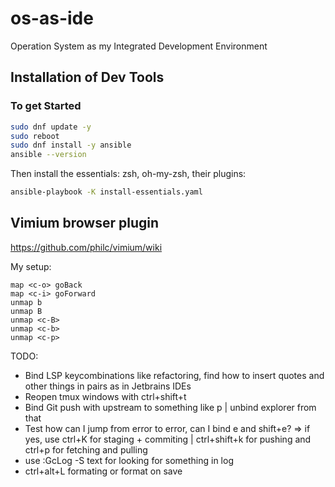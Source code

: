 # os-as-ide
Operation System as my Integrated Development Environment

## Installation of Dev Tools
### To get Started
```sh
sudo dnf update -y
sudo reboot
sudo dnf install -y ansible
ansible --version
```
Then install the essentials: zsh, oh-my-zsh, their plugins:
```sh
ansible-playbook -K install-essentials.yaml
```

## Vimium browser plugin
https://github.com/philc/vimium/wiki

My setup:
```
map <c-o> goBack
map <c-i> goForward
unmap b
unmap B
unmap <c-B>
unmap <c-b>
unmap <c-p>
```

TODO:
- Bind LSP keycombinations like refactoring, find how to insert quotes and other things in pairs as in Jetbrains IDEs
- Reopen tmux windows with ctrl+shift+t
- Bind Git push with upstream to something like <leader>p | unbind explorer from that
- Test how can I jump from error to error, can I bind <leader>e and <leader>shift+e? => if yes, use ctrl+K for staging + commiting | ctrl+shift+k for pushing and ctrl+p for fetching and pulling
- use :GcLog -S text for looking for something in log
- ctrl+alt+L formating or format on save
